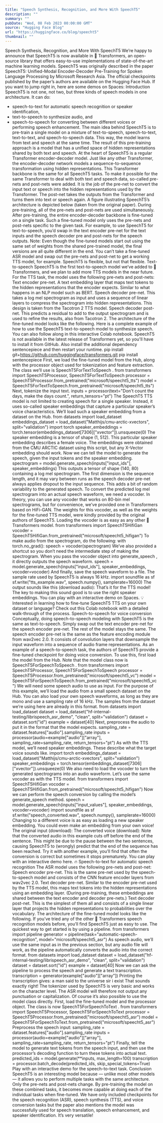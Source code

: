 ```yaml
---
title: "Speech Synthesis, Recognition, and More With SpeechT5"
description: ""
summary: ""
pubDate: "Wed, 08 Feb 2023 00:00:00 GMT"
source: "Hugging Face Blog"
url: "https://huggingface.co/blog/speecht5"
thumbnail: ""
---
```


Speech Synthesis, Recognition, and More With SpeechT5
We’re happy to announce that SpeechT5 is now available in 🤗 Transformers, an open-source library that offers easy-to-use implementations of state-of-the-art machine learning models.
SpeechT5 was originally described in the paper SpeechT5: Unified-Modal Encoder-Decoder Pre-Training for Spoken Language Processing by Microsoft Research Asia. The official checkpoints published by the paper’s authors are available on the Hugging Face Hub.
If you want to jump right in, here are some demos on Spaces:
Introduction
SpeechT5 is not one, not two, but three kinds of speech models in one architecture.
It can do:
- speech-to-text for automatic speech recognition or speaker identification,
- text-to-speech to synthesize audio, and
- speech-to-speech for converting between different voices or performing speech enhancement.
The main idea behind SpeechT5 is to pre-train a single model on a mixture of text-to-speech, speech-to-text, text-to-text, and speech-to-speech data. This way, the model learns from text and speech at the same time. The result of this pre-training approach is a model that has a unified space of hidden representations shared by both text and speech.
At the heart of SpeechT5 is a regular Transformer encoder-decoder model. Just like any other Transformer, the encoder-decoder network models a sequence-to-sequence transformation using hidden representations. This Transformer backbone is the same for all SpeechT5 tasks.
To make it possible for the same Transformer to deal with both text and speech data, so-called pre-nets and post-nets were added. It is the job of the pre-net to convert the input text or speech into the hidden representations used by the Transformer. The post-net takes the outputs from the Transformer and turns them into text or speech again.
A figure illustrating SpeechT5’s architecture is depicted below (taken from the original paper).
During pre-training, all of the pre-nets and post-nets are used simultaneously. After pre-training, the entire encoder-decoder backbone is fine-tuned on a single task. Such a fine-tuned model only uses the pre-nets and post-nets specific to the given task. For example, to use SpeechT5 for text-to-speech, you’d swap in the text encoder pre-net for the text inputs and the speech decoder pre and post-nets for the speech outputs.
Note: Even though the fine-tuned models start out using the same set of weights from the shared pre-trained model, the final versions are all quite different in the end. You can’t take a fine-tuned ASR model and swap out the pre-nets and post-net to get a working TTS model, for example. SpeechT5 is flexible, but not that flexible.
Text-to-speech
SpeechT5 is the first text-to-speech model we’ve added to 🤗 Transformers, and we plan to add more TTS models in the near future.
For the TTS task, the model uses the following pre-nets and post-nets:
Text encoder pre-net. A text embedding layer that maps text tokens to the hidden representations that the encoder expects. Similar to what happens in an NLP model such as BERT.
Speech decoder pre-net. This takes a log mel spectrogram as input and uses a sequence of linear layers to compress the spectrogram into hidden representations. This design is taken from the Tacotron 2 TTS model.
Speech decoder post-net. This predicts a residual to add to the output spectrogram and is used to refine the results, also from Tacotron 2.
The architecture of the fine-tuned model looks like the following.
Here is a complete example of how to use the SpeechT5 text-to-speech model to synthesize speech. You can also follow along in this interactive Colab notebook.
SpeechT5 is not available in the latest release of Transformers yet, so you'll have to install it from GitHub. Also install the additional dependency sentencepiece and then restart your runtime.
pip install git+https://github.com/huggingface/transformers.git
pip install sentencepiece
First, we load the fine-tuned model from the Hub, along with the processor object used for tokenization and feature extraction. The class we’ll use is SpeechT5ForTextToSpeech
.
from transformers import SpeechT5Processor, SpeechT5ForTextToSpeech
processor = SpeechT5Processor.from_pretrained("microsoft/speecht5_tts")
model = SpeechT5ForTextToSpeech.from_pretrained("microsoft/speecht5_tts")
Next, tokenize the input text.
inputs = processor(text="Don't count the days, make the days count.", return_tensors="pt")
The SpeechT5 TTS model is not limited to creating speech for a single speaker. Instead, it uses so-called speaker embeddings that capture a particular speaker’s voice characteristics. We’ll load such a speaker embedding from a dataset on the Hub.
from datasets import load_dataset
embeddings_dataset = load_dataset("Matthijs/cmu-arctic-xvectors", split="validation")
import torch
speaker_embeddings = torch.tensor(embeddings_dataset[7306]["xvector"]).unsqueeze(0)
The speaker embedding is a tensor of shape (1, 512). This particular speaker embedding describes a female voice. The embeddings were obtained from the CMU ARCTIC dataset using this script, but any X-Vector embedding should work.
Now we can tell the model to generate the speech, given the input tokens and the speaker embedding.
spectrogram = model.generate_speech(inputs["input_ids"], speaker_embeddings)
This outputs a tensor of shape (140, 80) containing a log mel spectrogram. The first dimension is the sequence length, and it may vary between runs as the speech decoder pre-net always applies dropout to the input sequence. This adds a bit of random variability to the generated speech.
To convert the predicted log mel spectrogram into an actual speech waveform, we need a vocoder. In theory, you can use any vocoder that works on 80-bin mel spectrograms, but for convenience, we’ve provided one in Transformers based on HiFi-GAN. The weights for this vocoder, as well as the weights for the fine-tuned TTS model, were kindly provided by the original authors of SpeechT5.
Loading the vocoder is as easy as any other 🤗 Transformers model.
from transformers import SpeechT5HifiGan
vocoder = SpeechT5HifiGan.from_pretrained("microsoft/speecht5_hifigan")
To make audio from the spectrogram, do the following:
with torch.no_grad():
speech = vocoder(spectrogram)
We’ve also provided a shortcut so you don’t need the intermediate step of making the spectrogram. When you pass the vocoder object into generate_speech
, it directly outputs the speech waveform.
speech = model.generate_speech(inputs["input_ids"], speaker_embeddings, vocoder=vocoder)
And finally, save the speech waveform to a file. The sample rate used by SpeechT5 is always 16 kHz.
import soundfile as sf
sf.write("tts_example.wav", speech.numpy(), samplerate=16000)
The output sounds like this (download audio):
That’s it for the TTS model! The key to making this sound good is to use the right speaker embeddings.
You can play with an interactive demo on Spaces.
💡 Interested in learning how to fine-tune SpeechT5 TTS on your own dataset or language? Check out this Colab notebook with a detailed walk-through of the process.
Speech-to-speech for voice conversion
Conceptually, doing speech-to-speech modeling with SpeechT5 is the same as text-to-speech. Simply swap out the text encoder pre-net for the speech encoder pre-net. The rest of the model stays the same.
The speech encoder pre-net is the same as the feature encoding module from wav2vec 2.0. It consists of convolution layers that downsample the input waveform into a sequence of audio frame representations.
As an example of a speech-to-speech task, the authors of SpeechT5 provide a fine-tuned checkpoint for doing voice conversion. To use this, first load the model from the Hub. Note that the model class now is SpeechT5ForSpeechToSpeech
.
from transformers import SpeechT5Processor, SpeechT5ForSpeechToSpeech
processor = SpeechT5Processor.from_pretrained("microsoft/speecht5_vc")
model = SpeechT5ForSpeechToSpeech.from_pretrained("microsoft/speecht5_vc")
We will need some speech audio to use as input. For the purpose of this example, we’ll load the audio from a small speech dataset on the Hub. You can also load your own speech waveforms, as long as they are mono and use a sampling rate of 16 kHz. The samples from the dataset we’re using here are already in this format.
from datasets import load_dataset
dataset = load_dataset("hf-internal-testing/librispeech_asr_demo", "clean", split="validation")
dataset = dataset.sort("id")
example = dataset[40]
Next, preprocess the audio to put it in the format that the model expects.
sampling_rate = dataset.features["audio"].sampling_rate
inputs = processor(audio=example["audio"]["array"], sampling_rate=sampling_rate, return_tensors="pt")
As with the TTS model, we’ll need speaker embeddings. These describe what the target voice sounds like.
import torch
embeddings_dataset = load_dataset("Matthijs/cmu-arctic-xvectors", split="validation")
speaker_embeddings = torch.tensor(embeddings_dataset[7306]["xvector"]).unsqueeze(0)
We also need to load the vocoder to turn the generated spectrograms into an audio waveform. Let’s use the same vocoder as with the TTS model.
from transformers import SpeechT5HifiGan
vocoder = SpeechT5HifiGan.from_pretrained("microsoft/speecht5_hifigan")
Now we can perform the speech conversion by calling the model’s generate_speech
method.
speech = model.generate_speech(inputs["input_values"], speaker_embeddings, vocoder=vocoder)
import soundfile as sf
sf.write("speech_converted.wav", speech.numpy(), samplerate=16000)
Changing to a different voice is as easy as loading a new speaker embedding. You could even make an embedding from your own voice!
The original input (download):
The converted voice (download):
Note that the converted audio in this example cuts off before the end of the sentence. This might be due to the pause between the two sentences, causing SpeechT5 to (wrongly) predict that the end of the sequence has been reached. Try it with another example, you’ll find that often the conversion is correct but sometimes it stops prematurely.
You can play with an interactive demo here. 🔥
Speech-to-text for automatic speech recognition
The ASR model uses the following pre-nets and post-net:
Speech encoder pre-net. This is the same pre-net used by the speech-to-speech model and consists of the CNN feature encoder layers from wav2vec 2.0.
Text decoder pre-net. Similar to the encoder pre-net used by the TTS model, this maps text tokens into the hidden representations using an embedding layer. (During pre-training, these embeddings are shared between the text encoder and decoder pre-nets.)
Text decoder post-net. This is the simplest of them all and consists of a single linear layer that projects the hidden representations to probabilities over the vocabulary.
The architecture of the fine-tuned model looks like the following.
If you’ve tried any of the other 🤗 Transformers speech recognition models before, you’ll find SpeechT5 just as easy to use. The quickest way to get started is by using a pipeline.
from transformers import pipeline
generator = pipeline(task="automatic-speech-recognition", model="microsoft/speecht5_asr")
As speech audio, we’ll use the same input as in the previous section, but any audio file will work, as the pipeline automatically converts the audio into the correct format.
from datasets import load_dataset
dataset = load_dataset("hf-internal-testing/librispeech_asr_demo", "clean", split="validation")
dataset = dataset.sort("id")
example = dataset[40]
Now we can ask the pipeline to process the speech and generate a text transcription.
transcription = generator(example["audio"]["array"])
Printing the transcription gives:
a man said to the universe sir i exist
That sounds exactly right! The tokenizer used by SpeechT5 is very basic and works on the character level. The ASR model will therefore not output any punctuation or capitalization.
Of course it’s also possible to use the model class directly. First, load the fine-tuned model and the processor object. The class is now SpeechT5ForSpeechToText
.
from transformers import SpeechT5Processor, SpeechT5ForSpeechToText
processor = SpeechT5Processor.from_pretrained("microsoft/speecht5_asr")
model = SpeechT5ForSpeechToText.from_pretrained("microsoft/speecht5_asr")
Preprocess the speech input:
sampling_rate = dataset.features["audio"].sampling_rate
inputs = processor(audio=example["audio"]["array"], sampling_rate=sampling_rate, return_tensors="pt")
Finally, tell the model to generate text tokens from the speech input, and then use the processor’s decoding function to turn these tokens into actual text.
predicted_ids = model.generate(**inputs, max_length=100)
transcription = processor.batch_decode(predicted_ids, skip_special_tokens=True)
Play with an interactive demo for the speech-to-text task.
Conclusion
SpeechT5 is an interesting model because — unlike most other models — it allows you to perform multiple tasks with the same architecture. Only the pre-nets and post-nets change. By pre-training the model on these combined tasks, it becomes more capable at doing each of the individual tasks when fine-tuned.
We have only included checkpoints for the speech recognition (ASR), speech synthesis (TTS), and voice conversion tasks but the paper also mentions the model was successfully used for speech translation, speech enhancement, and speaker identification. It’s very versatile!
